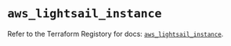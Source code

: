 # `aws_lightsail_instance`

Refer to the Terraform Registory for docs: [`aws_lightsail_instance`](https://registry.terraform.io/providers/hashicorp/aws/5.9.0/docs/resources/lightsail_instance).

